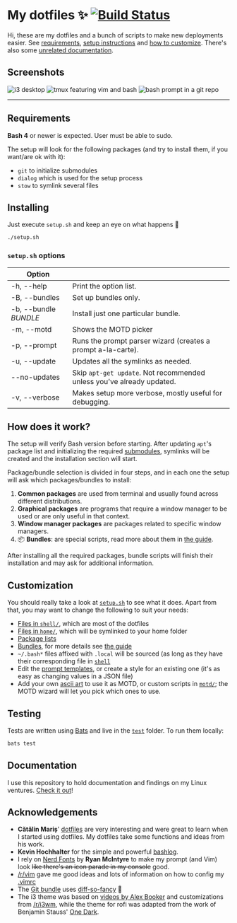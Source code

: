 # My dotfiles :sparkles: [![Build Status](https://github.com/elamperti/dotfiles/workflows/Verify/badge.svg)](https://github.com/elamperti/dotfiles/actions?workflow=Verify)

Hi, these are my dotfiles and a bunch of scripts to make new deployments easier.
See [requirements](#requirements), [setup instructions](#installing) and [how to customize](#customization).
There's also some [unrelated documentation](./docs/).

## Screenshots
![i3 desktop](https://user-images.githubusercontent.com/910672/46715151-2b80e280-cc35-11e8-99ee-d681e4e74ab5.jpg)
![tmux featuring vim and bash](https://user-images.githubusercontent.com/910672/44622666-921f8c00-a893-11e8-86a4-1b3355ada324.jpg)
![bash prompt in a git repo](https://user-images.githubusercontent.com/910672/44622668-92b82280-a893-11e8-9b74-78e4693c179d.jpg)

---

## Requirements

**Bash 4** or newer is expected. User must be able to sudo.

The setup will look for the following packages (and try to install them, if you want/are ok with it):

  * `git` to initialize submodules
  * `dialog` which is used for the setup process
  * `stow` to symlink several files

## Installing
Just execute `setup.sh` and keep an eye on what happens :crystal_ball:

```sh
./setup.sh
```

### `setup.sh` options

| **Option**            |                                                                       |
|-----------------------|-----------------------------------------------------------------------|
| -h, --help            | Print the option list.                                                |
| -B, --bundles         | Set up bundles only.                                                  |
| -b, --bundle _BUNDLE_ | Install just one particular bundle.                                   |
| -m, --motd            | Shows the MOTD picker                                                 |
| -p, --prompt          | Runs the prompt parser wizard (creates a prompt a-la-carte).          |
| -u, --update          | Updates all the symlinks as needed.                                   |
| --no-updates          | Skip `apt-get update`. Not recommended unless you've already updated. |
| -v, --verbose         | Makes setup more verbose, mostly useful for debugging.                |

## How does it work?

The setup will verify Bash version before starting. After updating `apt`'s package list and initializing the required [submodules](./.gitmodules), symlinks will be created and the installation section will start.

Package/bundle selection is divided in four steps, and in each one the setup will ask which packages/bundles to install:

  1. **Common packages** are used from terminal and usually found across different distributions.
  2. **Graphical packages** are programs that require a window manager to be used or are only useful in that context.
  3. **Window manager packages** are packages related to specific window managers.
  4. :package: **Bundles**: are special scripts, read more about them in [the guide](./bundles/about-bundles.md).

After installing all the required packages, bundle scripts will finish their installation and may ask for additional information.

## Customization

You should really take a look at [`setup.sh`](./setup.sh) to see what it does. Apart from that, you may want to change the following to suit your needs:

  * [Files in `shell/`](./shell/), which are most of the dotfiles
  * [Files in `home/`](./home/), which will be symlinked to your home folder
  * [Package lists](./common/package-lists.sh)
  * [Bundles](./bundles/), for more details see [the guide](./bundles/about-bundles.md)
  * `~/.bash*` files affixed with `.local` will be sourced (as long as they have their corresponding file in [`shell`](./shell/)
  * Edit the [prompt templates](./art/prompt/templates/), or create a style for an existing one (it's as easy as changing values in a JSON file)
  * Add your own [ascii art](./art/motd/) to use it as MOTD, or custom scripts in [`motd/`](./motd/); the MOTD wizard will let you pick which ones to use.

## Testing

Tests are written using [Bats](https://github.com/sstephenson/bats) and live in the [`test`](./test/) folder. To run them locally:

```sh
bats test
```

## Documentation

I use this repository to hold documentation and findings on my Linux ventures. [Check it out](./docs/)!

## Acknowledgements

  * **Cătălin Mariș**' [dotfiles](https://github.com/alrra/dotfiles) are very interesting and were great to learn when I started using dotfiles. My dotfiles take some functions and ideas from his work.
  * **Kevin Hochhalter** for the simple and powerful [bashlog](https://github.com/klhochhalter/bashlog).
  * I rely on [Nerd Fonts](https://github.com/ryanoasis/nerd-fonts) by **Ryan McIntyre** to make my prompt (and Vim) look ~~like there's an icon parade in my console~~ good.
  * [/r/vim](https://www.reddit.com/r/vim/) gave me good ideas and lots of information on how to config my [.vimrc](./bundles/vim/vim/vimrc)
  * The [Git bundle](./bundles/git/) uses [diff-so-fancy](https://github.com/so-fancy/diff-so-fancy) :information_desk_person:
  * The i3 theme was based on [videos by Alex Booker](https://www.youtube.com/watch?v=j1I63wGcvU4&list=PL5ze0DjYv5DbCv9vNEzFmP6sU7ZmkGzcf) and customizations from [/r/i3wm](https://www.reddit.com/r/i3wm/), while the theme for rofi was adapted from the work of Benjamin Stauss' [One Dark](https://github.com/DaveDavenport/rofi-themes).
